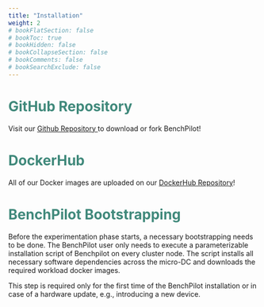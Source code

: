 ```yaml
---
title: "Installation"
weight: 2
# bookFlatSection: false
# bookToc: true
# bookHidden: false
# bookCollapseSection: false
# bookComments: false
# bookSearchExclude: false
---
```

# <strong style="color: #40897B">GitHub Repository</strong>
Visit our <a href="https://github.com/UCY-LINC-LAB/BenchPilot"> Github Repository </a> to download or fork BenchPilot!


# <strong style="color: #40897B">DockerHub</strong>
All of our Docker images are uploaded on our <a href="https://hub.docker.com/r/benchpilot/benchpilot"> DockerHub Repository</a>!

# <strong style="color: #40897B">BenchPilot Bootstrapping</strong>
Before the experimentation phase starts, a necessary bootstrapping needs to be done. The BenchPilot user only needs to execute a parameterizable installation script of Benchpilot on every cluster node. The script installs all necessary software dependencies across the micro-DC and downloads the required workload docker images.
<!-- For the script to work properly, the user needs to provide a list of essential information about the cluster in the '/conf/bench-cluster-setup.yaml'. Specifically, it's essential to fill each node's <i>hostname</i>, which can be either the machine's IP or hostname that will be reachable from the device BenchPilot is running from, a <i>username</i>, and either an <i>ssh key path</i> or a <i>password</i>. The latter allows BenchPilot to connect and install all necessary software dependencies across the cluster. -->
This step is required only for the first time of the BenchPilot installation or in case of a hardware update, e.g., introducing a new device.
